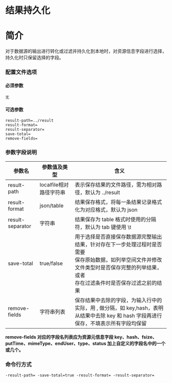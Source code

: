 # 结果持久化

# 简介
对于数据源的输出进行转化或过滤并持久化到本地时，对资源信息字段进行选择，持久化时只保留选择的字段。

### 配置文件选项

#### 必须参数
```
无
```

#### 可选参数
```
result-path=../result
result-format=
result-separator=
save-total=
remove-fields=
```

### 参数字段说明
|参数名|参数值及类型 | 含义|  
|-----|-------|-----|  
|result-path| localfile相对路径字符串| 表示保存结果的文件路径，需为相对路径，默认为 ../result|  
|result-format| json/table| 结果保存格式，将每一条结果记录格式化为对应格式，默认为 json|  
|result-separator| 字符串| 结果保存为 table 格式时使用的分隔符，默认为 tab 键使用 \t|  
|save-total| true/false| 用于选择是否直接保存数据源完整输出结果，针对存在下一步处理过程时是否需要 <br> 保存原始数据，如列举空间文件并修改文件类型时是否保存完整的列举结果，或者 <br> 存在过滤条件时是否保存过滤之前的结果|  
|remove-fields| 字符串列表| 保存结果中去除的字段，为输入行中的实际，用 , 做分隔，如 key,hash，表明从结果中去除 key 和 hash 字段再进行保存，不填表示所有字段均保留|  

**remove-fields 对应的字段名列表应为资源元信息字段 key、hash、fsize、putTime、mimeType、endUser、type、status 加上自定义的字段名中的一个或几个。**

### 命令行方式
```
-result-path= -save-total=true -result-format= -result-separator=
```
